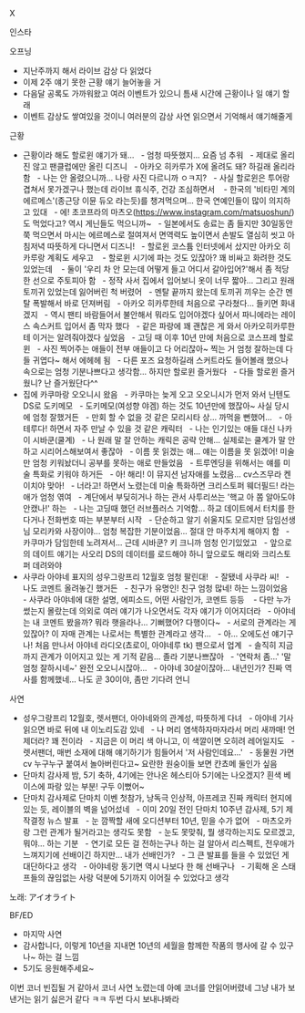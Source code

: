


X



인스타


오프닝
- 지난주까지 해서 라이브 감상 다 읽었다
- 이제 2주 얘기 못한 근황 얘기 늘어놓을 거
- 다음달 공록도 가까워왔고 여러 이벤트가 있으니 틈새 시간에 근황이나 일 얘기 할래
- 이벤트 감상도 쌓여있을 것이니 여러분의 감상 사연 읽으면서 기억해서 얘기해줄게

근황
- 근황이라 해도 할로윈 얘기가 돼...
  - 엄청 따뜻했지... 요즘 넘 추워
  - 제대로 올리진 않고 팬클럽에만 올린 디즈니
  - 아카오 히카루가 X에 올려도 돼? 하길래 올리라 함
  - 나는 안 올렸으니까... 나랑 사진 다르니까 ㅇㅋ지?
  - 사실 할로윈은 투어랑 겹쳐서 못가겠구나 했는데 라이브 휴식주, 건강 조심하면서 
  - 한국의 '비타민 계의 에르메스'(종근당 이뮨 듀오 라는듯)를 챙겨먹으며... 한국 연예인들이 많이 의지하고 있대
  - 에! 초코프라의 마츠오(https://www.instagram.com/matsuoshun/)도 먹었다고? 역시 게닌들도 먹으니까~
  - 일본에서도 송료는 좀 들지만 30일동안 쭉 먹으면서 마시는 에르메스로 절여져서 면역력도 높이면서 손발도 열심히 씻고 아침저녁 따뜻하게 다니면서 디즈니!
  - 할로윈 코스튬 인터넷에서 샀지만 아카오 히카루랑 계획도 세우고 
  - 할로윈 시기에 파는 것도 있잖아? 꽤 비싸고 화려한 것도 있었는데 
  - 둘이 '우리 차 안 모는데 어떻게 들고 어디서 갈아입어?'해서 좀 적당한 선으로 주토피아 함
  - 정작 사서 집에서 입어보니 옷이 너무 짧아... 그리고 원래 토끼귀 있었는데 잃어버린 척 버렸어
  - 멘탈 끝까지 왔는데 토끼귀 끼우는 순간 멘탈 폭발해서 바로 던져버림
  - 아카오 히카루한테 처음으로 구라쳤다... 들키면 화내겠지
  - 역시 팬티 바람들어서 불안해서 뭐라도 입어야겠다 싶어서 파니에라는 레이스 속스커트 입어서 좀 막자 했다
  - 같은 파랑에 꽤 괜찮은 게 와서 아카오히카루한테 이거는 알려줘야겠다 싶었음
  - 고딩 때 이후 10년 만에 처음으로 코스프레 할로윈
  - 사진 찍어주는 애들이 전부 애들이고 다 어리잖아~ 찍는 거 엄청 잘하는데 다들 귀엽다~ 해서 에헤헤 됨
  - 다른 포즈 요청하길래 스커트라도 들어볼래 했으나 속으로는 엄청 기분나쁘다고 생각함... 하지만 할로윈 즐거웠다
  - 다들 할로윈 즐거웠니? 난 즐거웠단다^^
- 집에 카쿠마랑 오오니시 왔음
  - 카쿠마는 늦게 오고 오오니시가 먼저 와서 닌텐도 DS로 도키메모
  - 도키메모(여성향 야겜) 하는 것도 10년만에 했잖아~ 사실 당시에 엄청 잘했거든
  - 만회 할 수 없을 것 같은 모리시타 상... 까먹을 뻔했어...
  - 아 테루다! 하면서 자주 만날 수 있을 것 같은 캐릭터
  - 나는 인기있는 애들 대신 나카이 시바쿤(쿨계)
  - 나 원래 말 잘 안하는 캐릭은 공략 안해... 실제로는 쿨계가 말 안하고 시리어스해보여서 좋잖아
  - 이름 못 읽겠는 애... 얘는 이름을 못 읽겠어! 미술만 엄청 키워놨더니 공부를 못하는 애로 만들었음
  - 트루엔딩을 위해서는 얘를 미술 특화로 키워야 하거든
  - 아! 해리! 이 뮤지션 남자애를 노렸음... cv스즈무라 켄이치야 맞아!
  - 너라고! 하면서 노렸는데 미술 특화하면 크리스토퍼 웨더필드! 라는 애가 엄청 엮여
  - 계단에서 부딪히거나 하는 관서 사투리쓰는 '핵교 아 쫌 알아도야안캤나!' 하는
  - 나는 고딩때 했던 러브플러스 기억함... 하교 데이트에서 터치를 한다거나 전화번호 따는 부분부터 시작
  - 단순하고 알기 쉬울지도 모르지만 담임선생님 모리카와 사장이야... 엄청 복잡한 기분이었음... 절대 안 마주치게 해야지 함
  - 카쿠마가 담임한테 노려져서... 근데 시바쿤? 키 크니까 엄청 인기있었고
  - 앞으로의 데이트 얘기는 사오리 DS의 데이터를 로드해야 하니 앞으로도 해리와 크리스토퍼 데려와야
- 사쿠라 아야네 표지의 성우그랑프리 12월호 엄청 팔린대!
  - 잘됐네 사쿠라 씨!
  - 나도 코멘트 올려놓긴 했거든
  - 친구가 유명인! 친구 엄청 많네! 하는 느낌이었음
  - 사쿠라 아야네에 대한 설명, 에피소드, 어떤 사람인가, 코멘트 등등 
  - 다만 누가 썼는지 몰랐는데 의외로 여러 얘기가 나오면서도 각자 얘기가 이어지더라
  - 아야네는 내 코멘트 봤을까? 뭐라 햇을라나... 기뻐했어? 다행이다~
  - 서로의 관계라는 게 있잖아? 이 자매 관계는 나로서는 특별한 관계라고 생각...
  - 아... 오에도선 얘기구나! 처음 만나서 아야네 라디오(쵸로이, 아야네루 tk) 팬으로서 업계
  - 솔직히 지금까지 관계가 이어지고 있는 게 기적 같음... 졸라 기분나쁘잖아
  - '연락처 좀...' '말 엄청 잘하시네~' 완전 오오니시잖아...
  - 아야네 30살이잖아... 내년인가? 진짜 역사를 함께했네... 나도 곧 30이야, 좀만 기다려 언니

사연
- 성우그랑프리 12월호, 렛서팬더, 아야네와의 관계성, 따뜻하게 다녀
  - 아야네 기사 읽으면 바로 뒤에 내 이노리도감 있네
  - 나 머리 염색하자마자라서 머리 새까매! 언제더라? 꽤 전이라
  - 지금은 이 머리 색 아니고, 이 색깔이면 오히려 레어일지도
  - 렛서팬더, 매번 소재에 대해 얘기하기가 힘들어서 '저 사람인데요...'
  - 동물원 가면 cv 누구누구 붙여서 놀아버린다고~ 요란한 원숭이들 보면 캰쵸메 둘인가 싶음
- 단마치 감사제 밤, 5기 축하, 4기에는 안나온 헤스티아 5기에는 나오겠지? 흰색 베이스에 파랑 있는 부분! 구두 이뻤어~
- 단마치 감사제로 단마치 이벤 첫참가, 낭독극 인상적, 아프레코 진짜 캐릭터 현지에 있는 듯, 레이블의 벽을 넘어섰네
  - 이미 20일 전인 단마치 10주년 감사제, 5기 제작결정 뉴스 발표
  - 눈 깜짝할 새에 오디션부터 10년, 믿을 수가 없어
  - 마츠오카랑 그런 관계가 될거라고는 생각도 못함
  - 눈도 못맞춰, 뭘 생각하는지도 모르겠고, 뭐야... 하는 기분
  - 연기로 모든 걸 전하는구나 하는 걸 알아서 리스펙트, 전우애가 느껴지기에 선배이긴 하지만... 내가 선배인가?
  - 그 큰 발표를 들을 수 있었던 게 대단하다고 생각
  - 아야네랑 동기면 역시 나보다 한 해 선배구나
  - 기획해 온 스태프들의 끊임없는 사랑 덕분에 5기까지 이어질 수 있었다고 생각

노래: アイオライト

BF/ED
- 마지막 사연
- 감사합니다, 이렇게 10년을 지내면 10년의 세월을 함께한 작품의 행사에 갈 수 있구나~ 하는 걸 느낌
- 5기도 응원해주세요~

이번 코너 빈집될 거 같아서 코너 사연 노렸는데 아예 코너를 안읽어버렸네
그냥 내가 보낸거는 읽기 싫은거 같다 ㅋㅋ 두번 다시 보내나봐라
